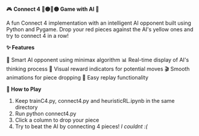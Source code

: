<p>
🎮 <b>Connect 4 🔴🟡🔴🟡 Game with AI 🤖</b>

A fun Connect 4 implementation with an intelligent AI opponent built using Python and Pygame. Drop your red pieces against the AI's yellow ones and try to connect 4 in a row!
  
<b>✨ Features</b>

🧠 Smart AI opponent using minimax algorithm
📊 Real-time display of AI's thinking process
🎯 Visual reward indicators for potential moves
🎬 Smooth animations for piece dropping
🔄 Easy replay functionality

<b>🚀 How to Play</b>

1) Keep trainC4.py, connect4.py and heuristicRL.ipynb in the same directory
2) Run python connect4.py
3) Click a column to drop your piece
4) Try to beat the AI by connecting 4 pieces! <i>I couldnt :( </i>
